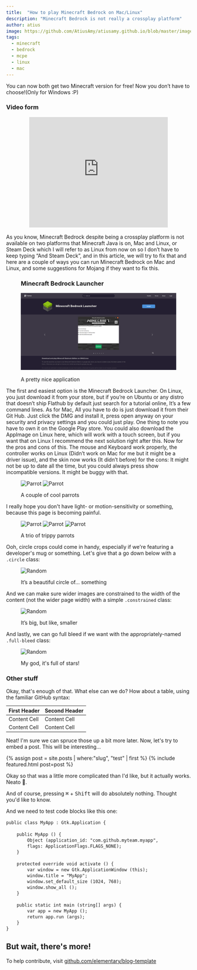 ```yaml
---
title:  "How to play Minecraft Bedrock on Mac/Linux"
description: "Minecraft Bedrock is not really a crossplay platform"
author: atius
image: https://github.com/AtiusAmy/atiusamy.github.io/blob/master/images/Unix%20Bedrock2.png
tags:
  - minecraft
  - bedrock
  - mcpe
  - linux
  - mac
---
```


You can now both get two Minecraft version for free! Now you don’t have to choose!(Only for Windows :P)

### Video form

<p align="center"><iframe style="width:75%;height:300px;" src="https://www.youtube.com/embed/jeFiSXEC1Ps" frameborder="0" allow="accelerometer; autoplay; encrypted-media; gyroscope; picture-in-picture" allowfullscreen></iframe></p>

As you know, Minecraft Bedrock despite being a crossplay platform is not available on two platforms that Minecraft Java is on, Mac and Linux, or Steam Deck which I will refer to as Linux from now on so I don’t have to keep typing “And Steam Deck”, and in this article, we will try to fix that and here are a couple of ways you can run Minecraft Bedrock on Mac and Linux, and some suggestions for Mojang if they want to fix this.
<figure markdown="1">

### Minecraft Bedrock Launcher

![Download it on Flathub](https://github.com/AtiusAmy/atiusamy.github.io/blob/master/images/Screenshot%202023-06-26%20at%2009-06-32%20Minecraft%20Bedrock%20Launcher%20Flathub.png)

<figcaption>A pretty nice application</figcaption>
</figure>

The first and easiest option is the Minecraft Bedrock Launcher. On Linux, you just download it from your store, but if you’re on Ubuntu or any distro that doesn’t ship Flathub by default just search for a tutorial online, It’s a few command lines. As for Mac, All you have to do is just download it from their Git Hub. Just click the DMG and install it, press open anyway on your security and privacy settings and you could just play. One thing to note you have to own it on the Google Play store. You could also download the AppImage on Linux here, which will work with a touch screen, but if you want that on Linux I recommend the next solution right after this. Now for the pros and cons of this. The mouse and Keyboard work properly, the controller works on Linux (Didn’t work on Mac for me but it might be a driver issue), and the skin now works (It didn’t before) for the cons: It might not be up to date all the time, but you could always press show incompatible versions. It might be buggy with that.

<figure class="half" markdown="1">

![Parrot](https://media.giphy.com/media/l3q2zVr6cu95nF6O4/giphy.gif)
![Parrot](https://media.giphy.com/media/l3q2zVr6cu95nF6O4/giphy.gif)

<figcaption>A couple of cool parrots</figcaption>
</figure>

I really hope you don't have light- or motion-sensitivity or something, because this page is becoming painful.

<figure class="third" markdown="1">

![Parrot](https://media.giphy.com/media/l3q2zVr6cu95nF6O4/giphy.gif)
![Parrot](https://media.giphy.com/media/l3q2zVr6cu95nF6O4/giphy.gif)
![Parrot](https://media.giphy.com/media/l3q2zVr6cu95nF6O4/giphy.gif)

<figcaption>A trio of trippy parrots</figcaption>
</figure>

Ooh, circle crops could come in handy, especially if we're featuring a developer's mug or something. Let's give that a go down below with a `.circle` class:

<figure class="circle" markdown="1">

![Random](https://source.unsplash.com/random/500x500)

<figcaption>It’s a beautiful circle of… something</figcaption>
</figure>

And we can make sure wider images are constrained to the width of the content (not the wider page width) with a simple `.constrained` class:

<figure class="constrained" markdown="1">

![Random](https://source.unsplash.com/random/2000x1000)

<figcaption>It’s big, but like, smaller</figcaption>
</figure>

And lastly, we can go full bleed if we want with the appropriately-named `.full-bleed` class:

<figure class="full-bleed" markdown="1">

![Random](https://source.unsplash.com/random/2560x720)

<figcaption>My god, it's full of stars!</figcaption>
</figure>

### Other stuff

Okay, that's enough of that. What else can we do? How about a table, using the familiar GitHub syntax:

| First Header  | Second Header |
| ------------- | ------------- |
| Content Cell  | Content Cell  |
| Content Cell  | Content Cell  |

Neat! I'm sure we can spruce those up a bit more later. Now, let's try to embed a post. This will be interesting…

<aside>
{% assign post = site.posts | where:"slug", "test" | first %}
{% include featured.html post=post %}
</aside>

Okay so that was a little more complicated than I'd like, but it actually works. Neato 🌯️.

And of course, pressing <kbd>⌘</kbd> + <kbd>Shift</kbd> will do absolutely nothing. Thought you'd like to know.

And we need to test code blocks like this one:

```vala
public class MyApp : Gtk.Application {

    public MyApp () {
        Object (application_id: "com.github.myteam.myapp",
        flags: ApplicationFlags.FLAGS_NONE);
    }

    protected override void activate () {
        var window = new Gtk.ApplicationWindow (this);
        window.title = "MyApp";
        window.set_default_size (1024, 768);
        window.show_all ();
    }

    public static int main (string[] args) {
        var app = new MyApp ();
        return app.run (args);
    }
}
```

## But wait, there's more!

To help contribute, visit [github.com/elementary/blog-template](https://github.com/elementary/blog-template)
